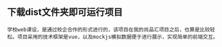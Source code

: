 

## 下载dist文件夹即可运行项目
```
学校web课设，是通过校企合作的形式进行的，该项目在我的尚品汇项目之后，也算是比较轻松。项目采用的技术框架是vue，以及mockjs模拟数据便于进行展示，实现简单的前端交互。
```
